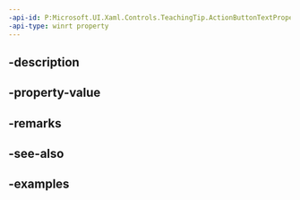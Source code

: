 ```yaml
---
-api-id: P:Microsoft.UI.Xaml.Controls.TeachingTip.ActionButtonTextProperty
-api-type: winrt property
---
```


## -description

## -property-value

## -remarks

## -see-also

## -examples

